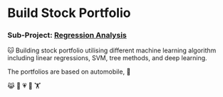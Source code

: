 # Build Stock Portfolio
### Sub-Project: [Regression Analysis](https://github.com/KJJHHH/Build-Portfolio/tree/master/TEJ_portfolio)

🐱 Building stock portfolio utilising different machine learning algorithm including linear regressions, SVM, tree methods, and deep learning.

The portfolios are based on automobile, 
🙉

😹
🧑
💗
🦁
🏋